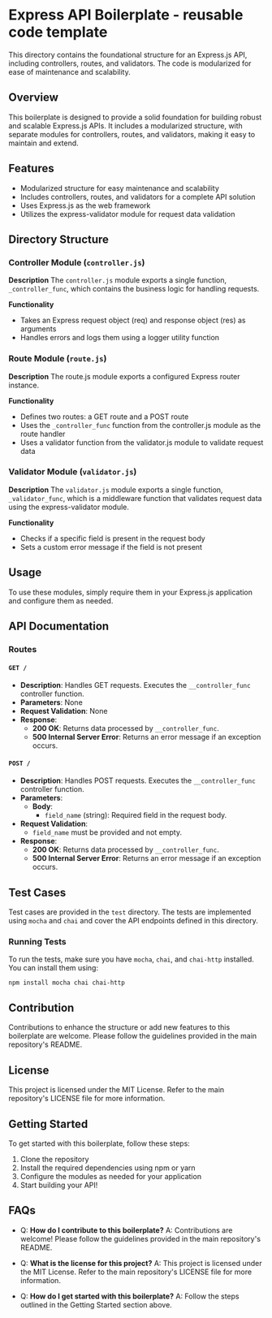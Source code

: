 # Express API Boilerplate - reusable code template

This directory contains the foundational structure for an Express.js API, including controllers, routes, and validators. The code is modularized for ease of maintenance and scalability.

## Overview

This boilerplate is designed to provide a solid foundation for building robust and scalable Express.js APIs. It includes a modularized structure, with separate modules for controllers, routes, and validators, making it easy to maintain and extend.

## Features

- Modularized structure for easy maintenance and scalability
- Includes controllers, routes, and validators for a complete API solution
- Uses Express.js as the web framework
- Utilizes the express-validator module for request data validation

## Directory Structure

### Controller Module (`controller.js`)

**Description**
The `controller.js` module exports a single function, `_controller_func`, which contains the business logic for handling requests.

**Functionality**

- Takes an Express request object (req) and response object (res) as arguments
- Handles errors and logs them using a logger utility function

### Route Module (`route.js`)

**Description**
The route.js module exports a configured Express router instance.

**Functionality**

- Defines two routes: a GET route and a POST route
- Uses the `_controller_func` function from the controller.js module as the route handler
- Uses a validator function from the validator.js module to validate request data

### Validator Module (`validator.js`)

**Description**
The `validator.js` module exports a single function, `_validator_func`, which is a middleware function that validates request data using the express-validator module.

**Functionality**

- Checks if a specific field is present in the request body
- Sets a custom error message if the field is not present

## Usage

To use these modules, simply require them in your Express.js application and configure them as needed.

## API Documentation

### Routes

#### `GET /`

- **Description**: Handles GET requests. Executes the `__controller_func` controller function.
- **Parameters**: None
- **Request Validation**: None
- **Response**:
  - **200 OK**: Returns data processed by `__controller_func`.
  - **500 Internal Server Error**: Returns an error message if an exception occurs.

#### `POST /`

- **Description**: Handles POST requests. Executes the `__controller_func` controller function.
- **Parameters**:
  - **Body**:
    - `field_name` (string): Required field in the request body.
- **Request Validation**:
  - `field_name` must be provided and not empty.
- **Response**:
  - **200 OK**: Returns data processed by `__controller_func`.
  - **500 Internal Server Error**: Returns an error message if an exception occurs.

## Test Cases

Test cases are provided in the `test` directory. The tests are implemented using `mocha` and `chai` and cover the API endpoints defined in this directory.

### Running Tests

To run the tests, make sure you have `mocha`, `chai`, and `chai-http` installed. You can install them using:

`npm install mocha chai chai-http`

## Contribution

Contributions to enhance the structure or add new features to this boilerplate are welcome. Please follow the guidelines provided in the main repository's README.

## License

This project is licensed under the MIT License. Refer to the main repository's LICENSE file for more information.

## Getting Started

To get started with this boilerplate, follow these steps:

1. Clone the repository
2. Install the required dependencies using npm or yarn
3. Configure the modules as needed for your application
4. Start building your API!

## FAQs

- Q: **How do I contribute to this boilerplate?** A: Contributions are welcome! Please follow the guidelines provided in the main repository's README.

- Q: **What is the license for this project?** A: This project is licensed under the MIT License. Refer to the main repository's LICENSE file for more information.

- Q: **How do I get started with this boilerplate?** A: Follow the steps outlined in the Getting Started section above.
